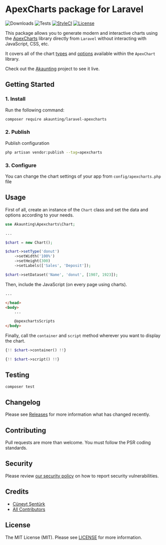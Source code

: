 # ApexCharts package for Laravel

![Downloads](https://img.shields.io/packagist/dt/akaunting/laravel-apexcharts)
![Tests](https://img.shields.io/github/workflow/status/akaunting/laravel-apexcharts/Tests?label=tests)
[![StyleCI](https://github.styleci.io/repos/452221855/shield?style=flat&branch=master)](https://styleci.io/repos/452221855)
[![License](https://img.shields.io/github/license/akaunting/laravel-apexcharts)](LICENSE.md)

This package allows you to generate modern and interactive charts using the [ApexCharts](https://apexcharts.com) library directly from `Laravel` without interacting with JavaScript, CSS, etc.

It covers all of the chart [types](https://apexcharts.com/docs/chart-types/line-chart) and [options](https://apexcharts.com/docs/options/annotations) available within the `ApexChart` library.

Check out the [Akaunting](https://github.com/akaunting/akaunting) project to see it live.

## Getting Started

### 1. Install

Run the following command:

```bash
composer require akaunting/laravel-apexcharts
```

### 2. Publish

Publish configuration

```bash
php artisan vendor:publish --tag=apexcharts
```

### 3. Configure

You can change the chart settings of your app from `config/apexcharts.php` file

## Usage

First of all, create an instance of the `Chart` class and set the data and options according to your needs.

```php
use Akaunting\Apexcharts\Chart;

...

$chart = new Chart();

$chart->setType('donut')
    ->setWidth('100%')
    ->setHeight(300)
    ->setLabels(['Sales', 'Deposit']);

$chart->setDataset('Name', 'donut', [1907, 1923]);
```

Then, include the JavaScript (on every page using charts).

```html
...

</head>
<body>
    ...

    @apexchartsScripts
</body>
```

Finally, call the `container` and `script` method wherever you want to display the chart.

```php
{!! $chart->container() !!}

{!! $chart->script() !!}
```

## Testing

```bash
composer test
```

## Changelog

Please see [Releases](../../releases) for more information what has changed recently.

## Contributing

Pull requests are more than welcome. You must follow the PSR coding standards.

## Security

Please review [our security policy](https://github.com/akaunting/laravel-apexcharts/security/policy) on how to report security vulnerabilities.

## Credits

- [Cüneyt Şentürk](https://github.com/cuneytsenturk)
- [All Contributors](../../contributors)

## License

The MIT License (MIT). Please see [LICENSE](LICENSE.md) for more information.
